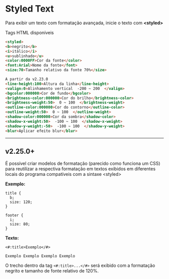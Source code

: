 # Styled Text
Para exibir um texto com formatação avançada, inicie o texto com **&lt;styled&gt;**

Tags HTML disponíveis

```html
<styled>
<b>negrito</b>
<i>itálico</i>
<u>sublinhado</u>
<color:0000FF>Cor da fonte</color>
<font:Arial>Nome da fonte</font>
<size:70>Tamanho relativo da fonte 70%</size>

A partir da v2.23.0
<line-height:100>Altura da linha</line-height>
<valign:0>Alinhamento vertical  -200 ~ 200  </valign>
<bgcolor:000000>Cor de fundo</bgcolor>
<brightness-color:000000>Cor do brilho</brightness-color>
<brightness-weight:50>  0 ~ 100  </brightness-weight>
<outline-color:000000>Cor do contorno</outline-color>
<outline-weight:50>  0 ~ 100  </outline-weight>
<shadow-color:000000>Cor da sombra</shadow-color>
<shadow-x-weight:50>  -100 ~ 100  </shadow-x-weight>
<shadow-y-weight:-50>  -100 ~ 100  </shadow-y-weight>
<blur>Aplicar efeito blur</blur>
```

---

## v2.25.0+

É possível criar modelos de formatação (parecido como funciona um CSS) para reutilizar a respectiva formatação em textos exibidos em diferentes locais do programa compatíveis com a sintaxe &lt;styled&gt;

**Exemplo:**
```
title {
  b;
  size: 120;
}

footer {
  i;
  size: 80;
}
```

**Texto:**
```
<#:title>Exemplo</#>
 
Exemplo Exemplo Exemplo Exemplo
```

O trecho dentro da tag `<#:title>...</#>` será exibido com a formatação negrito e tamanho de fonte relativo de 120%.
